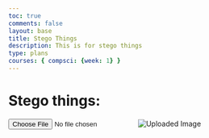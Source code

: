 ```yaml
---
toc: true
comments: false
layout: base
title: Stego Things
description: This is for stego things
type: plans
courses: { compsci: {week: 1} }
---
```


# Stego things:

<input type="file" id="uploadInput" accept="image/*">
<img id="output" alt="Uploaded Image">
<script>
    document.getElementById('uploadInput').addEventListener('change', function (e) {
        var file = e.target.files[0];
        if (file) {
            var reader = new FileReader();
            reader.onload = function (e) {
                var base64String = e.target.result.split(',')[1];
                var binaryString = atob(base64String);
                console.log(binaryString); // This will log the binary string to the console
            };
            reader.readAsDataURL(file);
        }
    });
</script>
